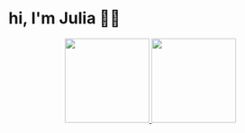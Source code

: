 # hi, I'm Julia 🌷✨

<div align="center">
  <a href="https://github.com/juliazib">
  <img height="150em" src="https://github-readme-stats.vercel.app/api?username=juliazib&show_icons=true&theme=cobalt&include_all_commits=true&count_private=true"/>
  <img height="150em" src="https://github-readme-stats.vercel.app/api/top-langs/?username=juliazib&layout=compact&langs_count=7&theme=cobalt"/>
</div>


